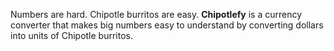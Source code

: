 Numbers are hard. Chipotle burritos are easy. **Chipotlefy** is a currency converter that makes big numbers easy to understand by converting dollars into units of Chipotle burritos.
